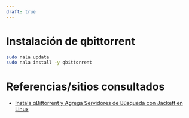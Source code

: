 ```yaml
---
draft: true
---
```


# Instalación de qbittorrent

```bash
sudo nala update
sudo nala install -y qbittorrent
```


# Referencias/sitios consultados

- [Instala qBittorrent y Agrega Servidores de Búsqueda con Jackett en Linux](https://youtu.be/vexJvZ7SL1E?si=dPhK6MBXHowFSYbL)
